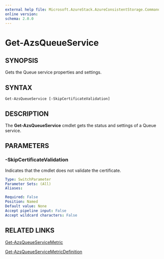 ```yaml
---
external help file: Microsoft.AzureStack.AzureConsistentStorage.Commands.dll-Help.xml
online version: 
schema: 2.0.0
---
```


# Get-AzsQueueService

## SYNOPSIS
Gets the Queue service properties and settings.

## SYNTAX

```
Get-AzsQueueService [-SkipCertificateValidation]
```

## DESCRIPTION
The **Get-AzsQueueService** cmdlet gets the status and settings of a Queue service.

## PARAMETERS

### -SkipCertificateValidation
Indicates that the cmdlet does not validate the certificate.

```yaml
Type: SwitchParameter
Parameter Sets: (All)
Aliases: 

Required: False
Position: Named
Default value: None
Accept pipeline input: False
Accept wildcard characters: False
```

## RELATED LINKS

[Get-AzsQueueServiceMetric](./Get-AzsBlobServiceMetric.md)

[Get-AzsQueueServiceMetricDefinition](./Get-AzsBlobServiceMetricDefinition.md)